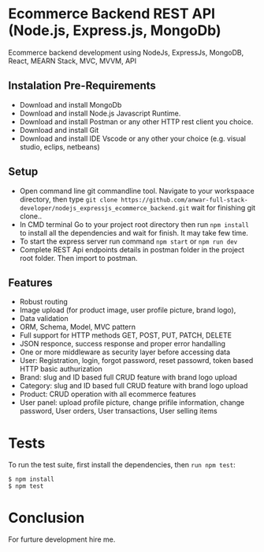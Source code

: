 # Ecommerce Backend REST API (Node.js, Express.js, MongoDb)
Ecommerce backend development using NodeJs, ExpressJs, MongoDB, React, MEARN Stack, MVC, MVVM, API

## Instalation Pre-Requirements
- Download and install MongoDb
- Download and install Node.js Javascript Runtime.
- Download and install Postman or any other HTTP rest client you choice.
- Download and install Git
- Download and install IDE Vscode or any other your choice (e.g. visual studio, eclips, netbeans)

## Setup
- Open command line git commandline tool. Navigate to your workspaace directory, then type ```git clone https://github.com/anwar-full-stack-developer/nodejs_expressjs_ecommerce_backend.git``` wait for finishing git clone..
- In CMD terminal Go to your project root directory then run ```npm install``` to install all the dependencies and wait for finish. It may take few time.
- To start the express server run command ```npm start``` or ```npm run dev```
- Complete REST Api endpoints details in postman folder in the project root folder. Then import to postman.

## Features
- Robust routing
- Image upload (for product image, user profile picture, brand logo),
- Data validation
- ORM, Schema, Model, MVC pattern
- Full support for HTTP methods GET, POST, PUT, PATCH, DELETE
- JSON responce, success response and proper error handalling
- One or more middleware as security layer before accessing data
- User: Registration, login, forgot password, reset passowrd, token based HTTP basic authurization
- Brand: slug and ID based full CRUD feature with brand logo upload
- Category: slug and ID based full CRUD feature with brand logo upload
- Product: CRUD operation with all ecommerce features
- User panel: upload profile picture, change prifile information, change password, User orders, User transactions, User selling items

# Tests
To run the test suite, first install the dependencies, then ```run npm test```:
```
$ npm install
$ npm test
```

# Conclusion
For furture development hire me. 
